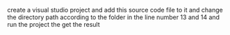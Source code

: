 create a visual studio project and add this source code file to it and change the directory path according to the folder in the line number 13 and 14 and run the project the get the result
